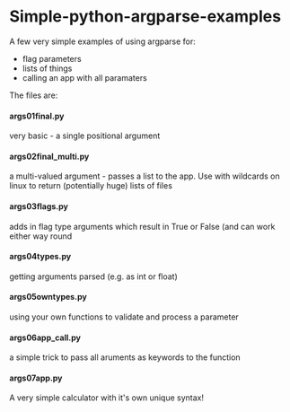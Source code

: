 # Simple-python-argparse-examples

A few very simple examples of using argparse for:

* flag parameters
* lists of things
* calling an app with all paramaters 

The files are:

#### args01final.py
very basic - a single positional argument

#### args02final_multi.py
a multi-valued argument - passes a list to the app. Use with wildcards on linux to return (potentially huge) lists of files

#### args03flags.py
adds in flag type arguments which result in True or False (and can work either way round

#### args04types.py
getting arguments parsed (e.g. as int or float)

#### args05owntypes.py
using your own functions to validate and process a parameter

#### args06app_call.py
a simple trick to pass all aruments as keywords to the function

#### args07app.py
A very simple calculator with it's own unique syntax!
